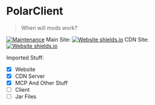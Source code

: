 # PolarClient
> When will mods work?

[![Maintenance](https://img.shields.io/badge/Maintained%3F-yes-green.svg)](https://github.com/RG2N/PolarClient/graphs/commit-activity)
Main Site: [![Website shields.io](https://img.shields.io/website-up-down-green-red/http/shields.io.svg)](https://polarclient.com)
CDN Site: [![Website shields.io](https://img.shields.io/website-up-down-green-red/http/shields.io.svg)](https://cdn.polarclient.com)

Imported Stuff:
- [x] Website
- [X] CDN Server
- [X] MCP And Other Stuff
- [ ] Client
- [ ] Jar Files

